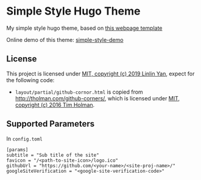 # Simple Style Hugo Theme

My simple style hugo theme, based on [this webpage template](https://yanlinlin82.github.io/webpage-templates/simple-style/index.html)

Online demo of this theme: [simple-style-demo](https://yanlinlin82.github.io/simple-style-demo/)

## License

This project is licensed under [MIT, copyright (c) 2019 Linlin Yan](https://github.com/yanlinlin82/simple-style/blob/master/LICENSE), expect for the following code:

* `layout/partial/github-cornor.html` is copied from <http://tholman.com/github-corners/>, which is licensed under [MIT, copyright (c) 2016 Tim Holman](https://github.com/tholman/github-corners/blob/master/license.md).

## Supported Parameters

In `config.toml`

```
[params]
subtitle = "Sub title of the site"
favicon = "/<path-to-site-icon>/logo.ico"
githubUrl = "https://github.com/<your-name>/<site-proj-name>/"
googleSiteVerification = "<google-site-verification-code>"
```
